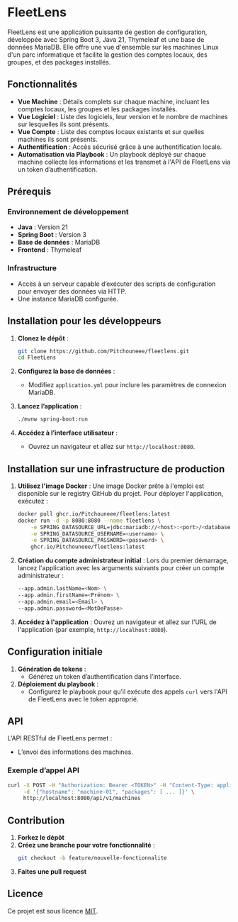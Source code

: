 # FleetLens

FleetLens est une application puissante de gestion de configuration, développée avec Spring Boot 3, Java 21, Thymeleaf et une base de données MariaDB. Elle offre une vue d'ensemble sur les machines Linux d'un parc informatique et facilite la gestion des comptes locaux, des groupes, et des packages installés.

## Fonctionnalités

- **Vue Machine** : Détails complets sur chaque machine, incluant les comptes locaux, les groupes et les packages installés.
- **Vue Logiciel** : Liste des logiciels, leur version et le nombre de machines sur lesquelles ils sont présents.
- **Vue Compte** : Liste des comptes locaux existants et sur quelles machines ils sont présents.
- **Authentification** : Accès sécurisé grâce à une authentification locale.
- **Automatisation via Playbook** : Un playbook déployé sur chaque machine collecte les informations et les transmet à l'API de FleetLens via un token d’authentification.

## Prérequis

### Environnement de développement
- **Java** : Version 21
- **Spring Boot** : Version 3
- **Base de données** : MariaDB
- **Frontend** : Thymeleaf

### Infrastructure
- Accès à un serveur capable d’exécuter des scripts de configuration pour envoyer des données via HTTP.
- Une instance MariaDB configurée.

## Installation pour les développeurs

1. **Clonez le dépôt** :
   ```bash
   git clone https://github.com/Pitchouneee/fleetlens.git
   cd FleetLens
   ```

2. **Configurez la base de données** :
    - Modifiez `application.yml` pour inclure les paramètres de connexion MariaDB.

3. **Lancez l’application** :
   ```bash
   ./mvnw spring-boot:run
   ```

4. **Accédez à l’interface utilisateur** :
    - Ouvrez un navigateur et allez sur `http://localhost:8080`.

## Installation sur une infrastructure de production

1. **Utilisez l'image Docker** : Une image Docker prête à l'emploi est disponible sur le registry GitHub du projet. Pour déployer l'application, exécutez :
   ```bash
   docker pull ghcr.io/Pitchouneee/fleetlens:latest
   docker run -d -p 8080:8080 --name fleetlens \
       -e SPRING_DATASOURCE_URL=jdbc:mariadb://<host>:<port>/<database> \
       -e SPRING_DATASOURCE_USERNAME=<username> \
       -e SPRING_DATASOURCE_PASSWORD=<password> \
       ghcr.io/Pitchouneee/fleetlens:latest
   ```

2. **Création du compte administrateur initial** : Lors du premier démarrage, lancez l'application avec les arguments suivants pour créer un compte administrateur :
   ```bash
   --app.admin.lastName=<Nom> \
   --app.admin.firstName=<Prénom> \
   --app.admin.email=<Email> \
   --app.admin.password=<MotDePasse>
   ```

3. **Accédez à l'application** : Ouvrez un navigateur et allez sur l'URL de l'application (par exemple, `http://localhost:8080`).

## Configuration initiale

1. **Génération de tokens** :
    - Générez un token d’authentification dans l’interface.
2. **Déploiement du playbook** :
    - Configurez le playbook pour qu’il exécute des appels `curl` vers l'API de FleetLens avec le token approprié.

## API

L'API RESTful de FleetLens permet :
- L’envoi des informations des machines.

### Exemple d’appel API
```bash
curl -X POST -H "Authorization: Bearer <TOKEN>" -H "Content-Type: application/json" \
     -d '{"hostname": "machine-01", "packages": [ ... ]}' \
     http://localhost:8080/api/v1/machines
```

## Contribution

1. **Forkez le dépôt**
2. **Créez une branche pour votre fonctionnalité** :
   ```bash
   git checkout -b feature/nouvelle-fonctionnalite
   ```
3. **Faites une pull request**

## Licence

Ce projet est sous licence [MIT](LICENSE).

